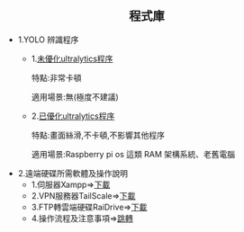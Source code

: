 ## <div align="center">程式庫</div>
 - 1.YOLO 辨識程序
   - 1.[未優化ultralytics程序](./code/python/unopt-ultralytics.py)
        
        特點:非常卡頓

        適用場景:無(極度不建議)
   - 2.[已優化ultralytics程序](./code/python/opt-ultralytics.py)

        特點:畫面絲滑,不卡頓,不影響其他程序

        適用場景:Raspberry pi os 這類 RAM 架構系統、老舊電腦
 - 2.遠端硬碟所需軟體及操作說明
   - 1.伺服器Xampp=>[下載](https://www.apachefriends.org/zh_tw/index.html)
   - 2.VPN服務器TailScale=>[下載](https://tailscale.com/)
   - 3.FTP轉雲端硬碟RaiDrive=>[下載]()
   - 4.操作流程及注意事項=>[跳轉]()